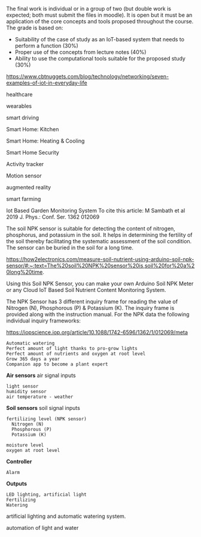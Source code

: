 The final work is individual or in a group of two (but double work is expected; both must submit the files in moodle). It is open but it must be an application of the core concepts and tools proposed throughout the course. The grade is based on:

  - Suitability of the case of study as an IoT-based system that needs to perform a function (30%)
  - Proper use of the concepts from lecture notes (40%)
  - Ability to use the computational tools suitable for the proposed study (30%)



https://www.cbtnuggets.com/blog/technology/networking/seven-examples-of-iot-in-everyday-life

healthcare

wearables

smart driving

Smart Home: Kitchen

Smart Home: Heating & Cooling

Smart Home Security

Activity tracker

Motion sensor

augmented reality

smart farming  

Iot Based Garden Monitoring System
To cite this article: M Sambath et al 2019 J. Phys.: Conf. Ser. 1362 012069

The soil NPK sensor is suitable for detecting the content of nitrogen, phosphorus, and potassium in the soil. It helps in determining the fertility of the soil thereby facilitating the systematic assessment of the soil condition. The sensor can be buried in the soil for a long time.

https://how2electronics.com/measure-soil-nutrient-using-arduino-soil-npk-sensor/#:~:text=The%20soil%20NPK%20sensor%20is,soil%20for%20a%20long%20time.

Using this Soil NPK Sensor, you can make your own Arduino Soil NPK Meter or any Cloud IoT Based Soil Nutrient Content Monitoring System.

The NPK Sensor has 3 different inquiry frame for reading the value of Nitrogen (N), Phosphorous (P) & Potassium (K). The inquiry frame is provided along with the instruction manual. For the NPK data the following individual inquiry frameworks:


https://iopscience.iop.org/article/10.1088/1742-6596/1362/1/012069/meta

```
Automatic watering
Perfect amount of light thanks to pro-grow lights
Perfect amount of nutrients and oxygen at root level
Grow 365 days a year
Companion app to become a plant expert
```

**Air sensors**  air signal inputs 
```
light sensor
humidity sensor
air temperature - weather
```

**Soil sensors**  soil signal inputs 
```
fertilizing level (NPK sensor)
  Nitrogen (N)
  Phosphorous (P)
  Potassium (K)

moisture level 
oxygen at root level

```

**Controller**  
```
Alarm
```

**Outputs**
```
LED lighting, artificial light
Fertilizing
Watering
```
artificial lighting and automatic watering system.  

automation of light and water 
